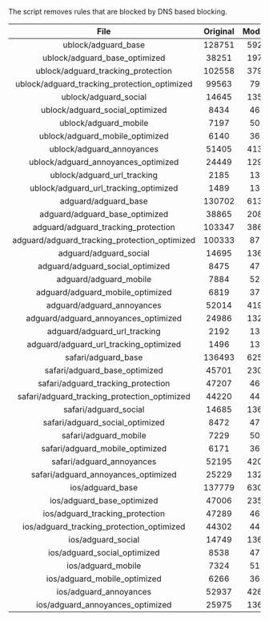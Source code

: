 The script removes rules that are blocked by DNS based blocking.


| File | Original | Modified |
|:----:|:-----:|:-----:|
| ublock/adguard_base | 128751 | 59285 |
| ublock/adguard_base_optimized | 38251 | 19795 |
| ublock/adguard_tracking_protection | 102558 | 37957 |
| ublock/adguard_tracking_protection_optimized | 99563 | 7998 |
| ublock/adguard_social | 14645 | 13584 |
| ublock/adguard_social_optimized | 8434 | 4673 |
| ublock/adguard_mobile | 7197 | 5058 |
| ublock/adguard_mobile_optimized | 6140 | 3617 |
| ublock/adguard_annoyances | 51405 | 41386 |
| ublock/adguard_annoyances_optimized | 24449 | 12924 |
| ublock/adguard_url_tracking | 2185 | 1331 |
| ublock/adguard_url_tracking_optimized | 1489 | 1328 |
| adguard/adguard_base | 130702 | 61306 |
| adguard/adguard_base_optimized | 38865 | 20844 |
| adguard/adguard_tracking_protection | 103347 | 38688 |
| adguard/adguard_tracking_protection_optimized | 100333 | 8713 |
| adguard/adguard_social | 14695 | 13641 |
| adguard/adguard_social_optimized | 8475 | 4717 |
| adguard/adguard_mobile | 7884 | 5238 |
| adguard/adguard_mobile_optimized | 6819 | 3790 |
| adguard/adguard_annoyances | 52014 | 41930 |
| adguard/adguard_annoyances_optimized | 24986 | 13215 |
| adguard/adguard_url_tracking | 2192 | 1338 |
| adguard/adguard_url_tracking_optimized | 1496 | 1335 |
| safari/adguard_base | 136493 | 62557 |
| safari/adguard_base_optimized | 45701 | 23087 |
| safari/adguard_tracking_protection | 47207 | 4628 |
| safari/adguard_tracking_protection_optimized | 44220 | 4480 |
| safari/adguard_social | 14685 | 13625 |
| safari/adguard_social_optimized | 8472 | 4704 |
| safari/adguard_mobile | 7229 | 5094 |
| safari/adguard_mobile_optimized | 6171 | 3647 |
| safari/adguard_annoyances | 52195 | 42034 |
| safari/adguard_annoyances_optimized | 25229 | 13294 |
| ios/adguard_base | 137779 | 63064 |
| ios/adguard_base_optimized | 47006 | 23593 |
| ios/adguard_tracking_protection | 47289 | 4636 |
| ios/adguard_tracking_protection_optimized | 44302 | 4488 |
| ios/adguard_social | 14749 | 13663 |
| ios/adguard_social_optimized | 8538 | 4724 |
| ios/adguard_mobile | 7324 | 5138 |
| ios/adguard_mobile_optimized | 6266 | 3688 |
| ios/adguard_annoyances | 52937 | 42669 |
| ios/adguard_annoyances_optimized | 25975 | 13606 |